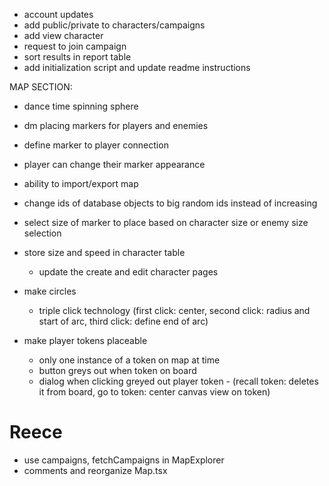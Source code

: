 - account updates
- add public/private to characters/campaigns
- add view character
- request to join campaign
- sort results in report table
- add initialization script and update readme instructions

MAP SECTION:

- dance time spinning sphere
- dm placing markers for players and enemies
- define marker to player connection
- player can change their marker appearance
- ability to import/export map
- change ids of database objects to big random ids instead of increasing
- select size of marker to place based on character size or enemy size selection
- store size and speed in character table

  - update the create and edit character pages

- make circles
  - triple click technology (first click: center, second click: radius and start of arc, third click: define end of arc)
- make player tokens placeable
  - only one instance of a token on map at time
  - button greys out when token on board
  - dialog when clicking greyed out player token - (recall token: deletes it from board, go to token: center canvas view on token)

# Reece

- use campaigns, fetchCampaigns in MapExplorer
- comments and reorganize Map.tsx
